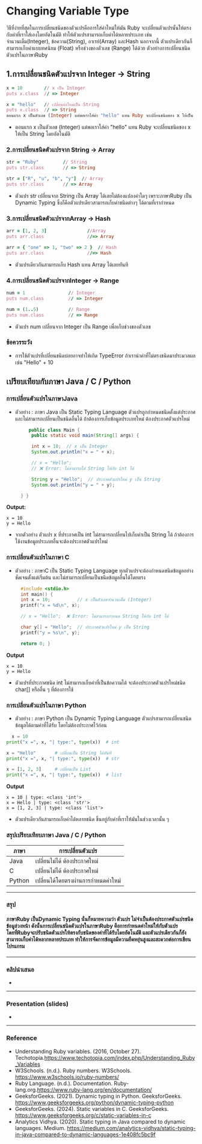 # Changing Variable Type

วิธีที่ง่ายที่สุดในการเปลี่ยนชนิดของตัวแปรคือการใส่ค่าใหม่ให้มัน Ruby จะเปลี่ยนตัวแปรนั้นให้ตรงกับค่าที่เราใส่เองโดยอัตโนมัติ ทำให้ตัวแปรสามารถเก็บค่าได้หลายประเภท เช่น จำนวนเต็ม(Integer), ข้อความ(String), อาเรย์(Array) และHash นอกจากนี้ ตัวแปรเดียวกันก็สามารถเก็บค่าแบบทศนิยม (Float) หรือช่วงของตัวเลข (Range) ได้ด้วย ตัวอย่างการเปลี่ยนชนิดตัวแปรในภาษาRuby

## 1.การเปลี่ยนชนิดตัวแปรจาก Integer → String

```ruby
x = 10        // x เป็น Integer
puts x.class  // => Integer

x = "hello"   // เปลี่ยนค่าใหม่เป็น String
puts x.class  // => String
ตอนแรก x เป็นตัวเลข (Integer) แต่พอเราใส่ค่า "hello" แทน Ruby จะเปลี่ยนชนิดของ x ให้เป็น String โดยอัตโนมัติ
```
- ตอนแรก x เป็นตัวเลข (Integer) แต่พอเราใส่ค่า "hello" แทน Ruby จะเปลี่ยนชนิดของ x ให้เป็น String โดยอัตโนมัติ

### 2.การเปลี่ยนชนิดตัวแปรจาก String → Array
```ruby
str = "Ruby"         // String
puts str.class       // => String

str = ["R", "u", "b", "y"]  // Array
puts str.class       // => Array
```
- ตัวแปร str เปลี่ยนจาก String เป็น Array ได้เลยไม่ต้องแปลงค่าใดๆ เพราะภาษาRuby เป็น Dynamic Typing ซึ่งก็คือตัวแปรเดียวสามารถเก็บค่าชนิดต่างๆ ได้ตามที่เรากำหนด

### 3.การเปลี่ยนชนิดตัวแปรจากArray → Hash
```ruby
arr = [1, 2, 3]               //Array
puts arr.class                //=> Array

arr = { "one" => 1, "two" => 2 }  // Hash
puts arr.class                //=> Hash
```
- ตัวแปรเดียวกันสามารถเก็บ Hash แทน Array ได้เลยทันที

### 4.การเปลี่ยนชนิดตัวแปรจากInteger → Range
```ruby
num = 1                // Integer
puts num.class         // => Integer

num = (1..5)           // Range
puts num.class         // => Range
```
- ตัวแปร num เปลี่ยนจาก Integer เป็น Range เพื่อเก็บช่วงของตัวเลข
### ข้อควรระวัง
- การใช้ตัวแปรที่เปลี่ยนชนิดบ่อยอาจทำให้เกิด TypeError ถ้าเรานำค่าที่ไม่ตรงชนิดมาประมวลผล เช่น "Hello" + 10

## เปรียบเทียบกับภาษา Java / C / Python 
### การเปลี่ยนตัวแปรในภาษาJava
- ตัวอย่าง : ภาษา Java เป็น Static Typing Language ตัวแปรถูกกำหนดชนิดตั้งแต่ประกาศ และไม่สามารถเปลี่ยนเป็นชนิดอื่นได้ ถ้าต้องการเก็บข้อมูลประเภทใหม่ ต้องประกาศตัวแปรใหม่
  ```java
       public class Main {
        public static void main(String[] args) {

        int x = 10;  // x เป็น Integer
        System.out.println("x = " + x);

        // x = "Hello"; 
        // ❌ Error: ไม่สามารถใส่ String ให้กับ int ได้

        String y = "Hello";  // ประกาศตัวแปรใหม่ y เป็น String
        System.out.println("y = " + y);

    } }
**Output:**
 ```
 x = 10
 y = Hello
```
- จากตัวอย่าง ตัวแปร x ที่ประกาศเป็น int ไม่สามารถเปลี่ยนไปเก็บค่าเป็น String ได้ ถ้าต้องการใช้งานข้อมูลประเภทอื่นจะต้องประกาศตัวแปรใหม่
### การเปลี่ยนตัวแปรในภาษา C
- ตัวอย่าง : ภาษาC เป็น Static Typing Language  ทุกตัวแปรจะต้องกำหนดชนิดข้อมูลอย่างชัดเจนตั้งแต่เริ่มต้น และไม่สามารถเปลี่ยนเป็นชนิดข้อมูลอื่นได้โดยตรง
  ```c
    #include <stdio.h>
    int main() {
    int x = 10;          // x เป็นตัวเลขจำนวนเต็ม (Integer)
    printf("x = %d\n", x);

    // x = "Hello";  ❌ Error: ไม่สามารถกำหนด String ให้กับ int ได้

    char y[] = "Hello";  // ประกาศตัวแปรใหม่ y เป็น String
    printf("y = %s\n", y);

    return 0; }
**Output**
 ```
x = 10
y = Hello
 ```
- ตัวแปรที่ประกาศชนิด  int ไม่สามารถเก็บค่าที่เป็นข้อความได้ จะต้องประกาศตัวแปรใหม่ชนิด char[] หรืออื่น ๆ ที่ต้องการใช้
### การเปลี่ยนตัวแปรในภาษา Python
- ตัวอย่าง : ภาษา Python เป็น Dynamic Typing Language ตัวแปรสามารถเปลี่ยนชนิดข้อมูลได้ตามค่าที่ได้รับ โดยไม่ต้องประกาศไว้ก่อน
 ```python
   x = 10
print("x =", x, "| type:", type(x))  # int

x = "Hello"       # เปลี่ยนเป็น String ได้ทันที
print("x =", x, "| type:", type(x))  # str

x = [1, 2, 3]     # เปลี่ยนเป็น List
print("x =", x, "| type:", type(x))  # list
 ```
**Output**
 ```
x = 10 | type: <class 'int'>
x = Hello | type: <class 'str'>
x = [1, 2, 3] | type: <class 'list'>
 ```
- ตัวแปรเดียวกันสามารถเก็บค่าได้หลายชนิด ขึ้นอยู่กับค่าที่เราให้มันในช่วงเวลานั้น ๆ
### ​สรุปเปรียบเทียบภาษา Java / C / Python
| ภาษา   | การเปลี่ยนตัวแปร  |
|--------|--------------------|
| Java   | เปลี่ยนไม่ได้ ต้องประกาศใหม่      | 
| C      | เปลี่ยนไม่ได้ ต้องประกาศใหม่    |
| Python |เปลี่ยนได้โดยตรงผ่านการกำหนดค่าใหม่    | 
------------
### สรุป
#### ภาษาRuby เป็นDynamic Typing นั่นก็หมายความว่า ตัวแปร ไม่จำเป็นต้องประกาศตัวแปรชนิดข้อมูล่วงหน้า ดังนั้นการเปลี่ยนชนิดตัวแปรในภาษาRuby คือการกำหนดค่าใหม่ให้กับตัวแปร โดยที่Rubyจะปรับชนิดตัวแปรให้ตรงกับชนิดของค่าที่ได้รับโดยอัตโนมัติ และตัวแปรเดียวกันก็ยังสามารถเก็บค่าได้หลากหลายประเภท ทำให้การจัดการข้อมูลมีความยืดหยุ่นสูงและสะดวกต่อการเขียนโปรแกรม
------
### คลิปนำเสนอ
-
------
### Presentation (slides)
-
---
### Reference 
- Understanding Ruby variables. (2016, October 27). Techotopia.https://www.techotopia.com/index.php/Understanding_Ruby_Variables​
- W3Schools. (n.d.). Ruby numbers. W3Schools. https://www.w3schools.io/ruby-numbers/​
- Ruby Language. (n.d.). Documentation. Ruby-lang.org.https://www.ruby-lang.org/en/documentation/​
- GeeksforGeeks. (2021). Dynamic typing in Python. GeeksforGeeks. https://www.geeksforgeeks.org/python/dynamic-typing-python​
- GeeksforGeeks. (2024). Static variables in C. GeeksforGeeks. https://www.geeksforgeeks.org/c/static-variables-in-c​
- Analytics Vidhya. (2020). Static typing in Java compared to dynamic languages. Medium. https://medium.com/analytics-vidhya/static-typing-in-java-compared-to-dynamic-languages-1e408fc5bc9f​
